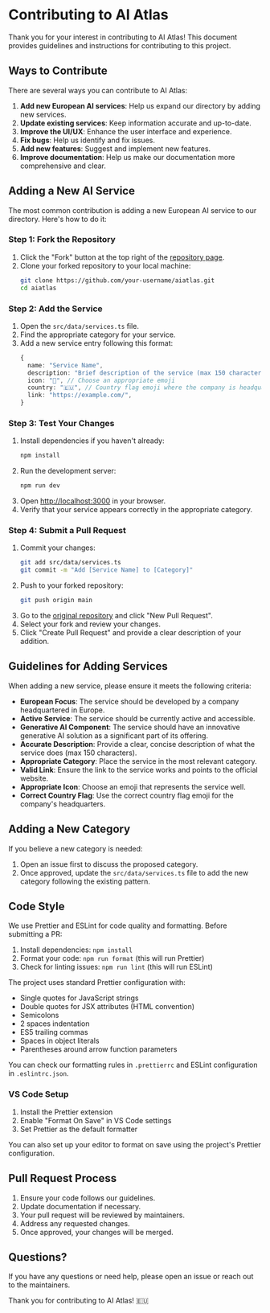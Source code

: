 # Contributing to AI Atlas

Thank you for your interest in contributing to AI Atlas! This document provides guidelines and instructions for contributing to this project.

## Ways to Contribute

There are several ways you can contribute to AI Atlas:

1. **Add new European AI services**: Help us expand our directory by adding new services.
2. **Update existing services**: Keep information accurate and up-to-date.
3. **Improve the UI/UX**: Enhance the user interface and experience.
4. **Fix bugs**: Help us identify and fix issues.
5. **Add new features**: Suggest and implement new features.
6. **Improve documentation**: Help us make our documentation more comprehensive and clear.

## Adding a New AI Service

The most common contribution is adding a new European AI service to our directory. Here's how to do it:

### Step 1: Fork the Repository

1. Click the "Fork" button at the top right of the [repository page](https://github.com/yourusername/aiatlas).
2. Clone your forked repository to your local machine:
   ```bash
   git clone https://github.com/your-username/aiatlas.git
   cd aiatlas
   ```

### Step 2: Add the Service

1. Open the `src/data/services.ts` file.
2. Find the appropriate category for your service.
3. Add a new service entry following this format:
   ```typescript
   {
     name: "Service Name",
     description: "Brief description of the service (max 150 characters)",
     icon: "🤖", // Choose an appropriate emoji
     country: "🇪🇺", // Country flag emoji where the company is headquartered
     link: "https://example.com/",
   }
   ```

### Step 3: Test Your Changes

1. Install dependencies if you haven't already:
   ```bash
   npm install
   ```
2. Run the development server:
   ```bash
   npm run dev
   ```
3. Open [http://localhost:3000](http://localhost:3000) in your browser.
4. Verify that your service appears correctly in the appropriate category.

### Step 4: Submit a Pull Request

1. Commit your changes:
   ```bash
   git add src/data/services.ts
   git commit -m "Add [Service Name] to [Category]"
   ```
2. Push to your forked repository:
   ```bash
   git push origin main
   ```
3. Go to the [original repository](https://github.com/yourusername/aiatlas) and click "New Pull Request".
4. Select your fork and review your changes.
5. Click "Create Pull Request" and provide a clear description of your addition.

## Guidelines for Adding Services

When adding a new service, please ensure it meets the following criteria:

- **European Focus**: The service should be developed by a company headquartered in Europe.
- **Active Service**: The service should be currently active and accessible.
- **Generative AI Component**: The service should have an innovative generative AI solution as a significant part of its offering.
- **Accurate Description**: Provide a clear, concise description of what the service does (max 150 characters).
- **Appropriate Category**: Place the service in the most relevant category.
- **Valid Link**: Ensure the link to the service works and points to the official website.
- **Appropriate Icon**: Choose an emoji that represents the service well.
- **Correct Country Flag**: Use the correct country flag emoji for the company's headquarters.

## Adding a New Category

If you believe a new category is needed:

1. Open an issue first to discuss the proposed category.
2. Once approved, update the `src/data/services.ts` file to add the new category following the existing pattern.

## Code Style

We use Prettier and ESLint for code quality and formatting. Before submitting a PR:

1. Install dependencies: `npm install`
2. Format your code: `npm run format` (this will run Prettier)
3. Check for linting issues: `npm run lint` (this will run ESLint)

The project uses standard Prettier configuration with:

- Single quotes for JavaScript strings
- Double quotes for JSX attributes (HTML convention)
- Semicolons
- 2 spaces indentation
- ES5 trailing commas
- Spaces in object literals
- Parentheses around arrow function parameters

You can check our formatting rules in `.prettierrc` and ESLint configuration in `.eslintrc.json`.

### VS Code Setup

1. Install the Prettier extension
2. Enable "Format On Save" in VS Code settings
3. Set Prettier as the default formatter

You can also set up your editor to format on save using the project's Prettier configuration.

## Pull Request Process

1. Ensure your code follows our guidelines.
2. Update documentation if necessary.
3. Your pull request will be reviewed by maintainers.
4. Address any requested changes.
5. Once approved, your changes will be merged.

## Questions?

If you have any questions or need help, please open an issue or reach out to the maintainers.

Thank you for contributing to AI Atlas! 🇪🇺
